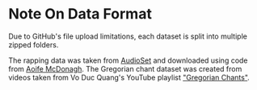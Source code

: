 # Note On Data Format

Due to GitHub's file upload limitations, each dataset is split into multiple zipped folders.

The rapping data was taken from [AudioSet](https://research.google.com/audioset/dataset/rapping.html) and downloaded using code from [Aoife McDonagh](https://github.com/aoifemcdonagh/audioset-processing). The Gregorian chant dataset was created from videos taken from Vo Duc Quang's YouTube playlist ["Gregorian Chants"](https://www.youtube.com/playlist?list=PL3930DBA3929A5221).
